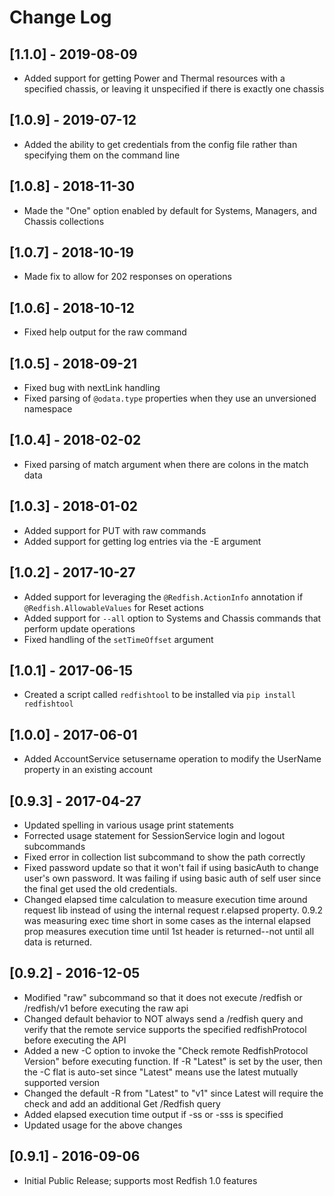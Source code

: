 # Change Log

## [1.1.0] - 2019-08-09
- Added support for getting Power and Thermal resources with a specified chassis, or leaving it unspecified if there is exactly one chassis

## [1.0.9] - 2019-07-12
- Added the ability to get credentials from the config file rather than specifying them on the command line

## [1.0.8] - 2018-11-30
- Made the "One" option enabled by default for Systems, Managers, and Chassis collections

## [1.0.7] - 2018-10-19
- Made fix to allow for 202 responses on operations

## [1.0.6] - 2018-10-12
- Fixed help output for the raw command

## [1.0.5] - 2018-09-21
- Fixed bug with nextLink handling
- Fixed parsing of `@odata.type` properties when they use an unversioned namespace

## [1.0.4] - 2018-02-02
- Fixed parsing of match argument when there are colons in the match data

## [1.0.3] - 2018-01-02
- Added support for PUT with raw commands
- Added support for getting log entries via the -E argument

## [1.0.2] - 2017-10-27
- Added support for leveraging the `@Redfish.ActionInfo` annotation if `@Redfish.AllowableValues` for Reset actions
- Added support for `--all` option to Systems and Chassis commands that perform update operations
- Fixed handling of the `setTimeOffset` argument

## [1.0.1] - 2017-06-15
- Created a script called `redfishtool` to be installed via `pip install redfishtool`

## [1.0.0] - 2017-06-01
- Added AccountService setusername operation to modify the UserName property in an existing account

## [0.9.3] - 2017-04-27
- Updated spelling in various usage print statements
- Forrected usage statement for SessionService login and logout subcommands
- Fixed error in collection list subcommand to show the path correctly
- Fixed password update so that it won't fail if using basicAuth to change user's own password.  It was failing if using basic auth of self user since the final get used the old credentials.
- Changed elapsed time calculation to measure execution time around request lib instead of using the internal request r.elapsed property.   0.9.2 was measuring exec time short in some cases as the internal elapsed prop measures execution time until 1st header is returned--not until all data is returned.

## [0.9.2] - 2016-12-05
- Modified "raw" subcommand so that it does not execute /redfish or /redfish/v1 before executing the raw api
- Changed default behavior to NOT always send a /redfish query and verify that the remote service supports the specified redfishProtocol before executing the API
- Added a new -C option to invoke the "Check remote RedfishProtocol Version" before executing function.  If -R "Latest" is set by the user, then the -C flat is auto-set since "Latest" means use the latest mutually supported version
- Changed the default -R <redfishVersion> from "Latest" to "v1" since Latest will require the check and add an additional Get /Redfish query
- Added elapsed execution time output if -ss or -sss is specified
- Updated usage for the above changes

## [0.9.1] - 2016-09-06
- Initial Public Release; supports most Redfish 1.0 features
